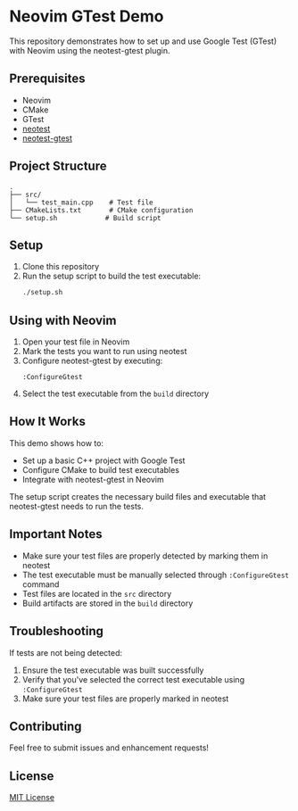 # Neovim GTest Demo

This repository demonstrates how to set up and use Google Test (GTest) with Neovim using the neotest-gtest plugin.

## Prerequisites

- Neovim
- CMake
- GTest
- [neotest](https://github.com/nvim-neotest/neotest)
- [neotest-gtest](https://github.com/alfaix/neotest-gtest)

## Project Structure

```
.
├── src/
│   └── test_main.cpp    # Test file
├── CMakeLists.txt       # CMake configuration
└── setup.sh            # Build script
```

## Setup

1. Clone this repository
2. Run the setup script to build the test executable:
   ```bash
   ./setup.sh
   ```

## Using with Neovim

1. Open your test file in Neovim
2. Mark the tests you want to run using neotest
3. Configure neotest-gtest by executing:
   ```vim
   :ConfigureGtest
   ```
4. Select the test executable from the `build` directory

## How It Works

This demo shows how to:
- Set up a basic C++ project with Google Test
- Configure CMake to build test executables
- Integrate with neotest-gtest in Neovim

The setup script creates the necessary build files and executable that neotest-gtest needs to run the tests.

## Important Notes

- Make sure your test files are properly detected by marking them in neotest
- The test executable must be manually selected through `:ConfigureGtest` command
- Test files are located in the `src` directory
- Build artifacts are stored in the `build` directory

## Troubleshooting

If tests are not being detected:
1. Ensure the test executable was built successfully
2. Verify that you've selected the correct test executable using `:ConfigureGtest`
3. Make sure your test files are properly marked in neotest

## Contributing

Feel free to submit issues and enhancement requests!

## License

[MIT License](LICENSE)
